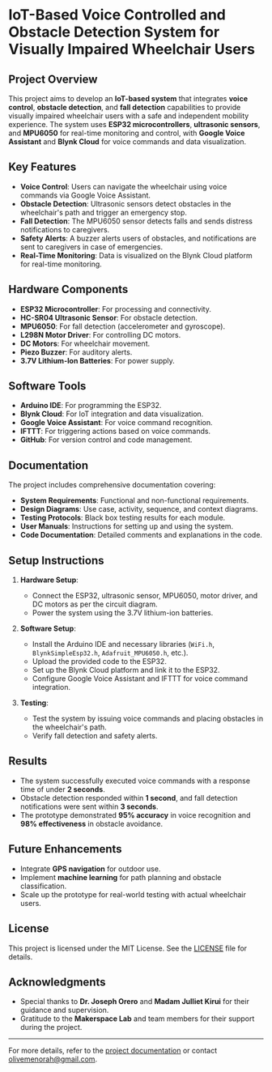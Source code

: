 # IoT-Based Voice Controlled and Obstacle Detection System for Visually Impaired Wheelchair Users

## Project Overview
This project aims to develop an **IoT-based system** that integrates **voice control**, **obstacle detection**, and **fall detection** capabilities to provide visually impaired wheelchair users with a safe and independent mobility experience. The system uses **ESP32 microcontrollers**, **ultrasonic sensors**, and **MPU6050** for real-time monitoring and control, with **Google Voice Assistant** and **Blynk Cloud** for voice commands and data visualization.

## Key Features
- **Voice Control**: Users can navigate the wheelchair using voice commands via Google Voice Assistant.
- **Obstacle Detection**: Ultrasonic sensors detect obstacles in the wheelchair's path and trigger an emergency stop.
- **Fall Detection**: The MPU6050 sensor detects falls and sends distress notifications to caregivers.
- **Safety Alerts**: A buzzer alerts users of obstacles, and notifications are sent to caregivers in case of emergencies.
- **Real-Time Monitoring**: Data is visualized on the Blynk Cloud platform for real-time monitoring.

## Hardware Components
- **ESP32 Microcontroller**: For processing and connectivity.
- **HC-SR04 Ultrasonic Sensor**: For obstacle detection.
- **MPU6050**: For fall detection (accelerometer and gyroscope).
- **L298N Motor Driver**: For controlling DC motors.
- **DC Motors**: For wheelchair movement.
- **Piezo Buzzer**: For auditory alerts.
- **3.7V Lithium-Ion Batteries**: For power supply.

## Software Tools
- **Arduino IDE**: For programming the ESP32.
- **Blynk Cloud**: For IoT integration and data visualization.
- **Google Voice Assistant**: For voice command recognition.
- **IFTTT**: For triggering actions based on voice commands.
- **GitHub**: For version control and code management.

## Documentation
The project includes comprehensive documentation covering:
- **System Requirements**: Functional and non-functional requirements.
- **Design Diagrams**: Use case, activity, sequence, and context diagrams.
- **Testing Protocols**: Black box testing results for each module.
- **User Manuals**: Instructions for setting up and using the system.
- **Code Documentation**: Detailed comments and explanations in the code.

## Setup Instructions
1. **Hardware Setup**:
   - Connect the ESP32, ultrasonic sensor, MPU6050, motor driver, and DC motors as per the circuit diagram.
   - Power the system using the 3.7V lithium-ion batteries.

2. **Software Setup**:
   - Install the Arduino IDE and necessary libraries (`WiFi.h`, `BlynkSimpleEsp32.h`, `Adafruit_MPU6050.h`, etc.).
   - Upload the provided code to the ESP32.
   - Set up the Blynk Cloud platform and link it to the ESP32.
   - Configure Google Voice Assistant and IFTTT for voice command integration.

3. **Testing**:
   - Test the system by issuing voice commands and placing obstacles in the wheelchair's path.
   - Verify fall detection and safety alerts.

## Results
- The system successfully executed voice commands with a response time of under **2 seconds**.
- Obstacle detection responded within **1 second**, and fall detection notifications were sent within **3 seconds**.
- The prototype demonstrated **95% accuracy** in voice recognition and **98% effectiveness** in obstacle avoidance.

## Future Enhancements
- Integrate **GPS navigation** for outdoor use.
- Implement **machine learning** for path planning and obstacle classification.
- Scale up the prototype for real-world testing with actual wheelchair users.

## License
This project is licensed under the MIT License. See the [LICENSE](LICENSE) file for details.

## Acknowledgments
- Special thanks to **Dr. Joseph Orero** and **Madam Julliet Kirui** for their guidance and supervision.
- Gratitude to the **Makerspace Lab** and team members for their support during the project.

---

For more details, refer to the [project documentation](/docs) or contact [olivemenorah@gmail.com](mailto:olivemenorah@gmail.com).
